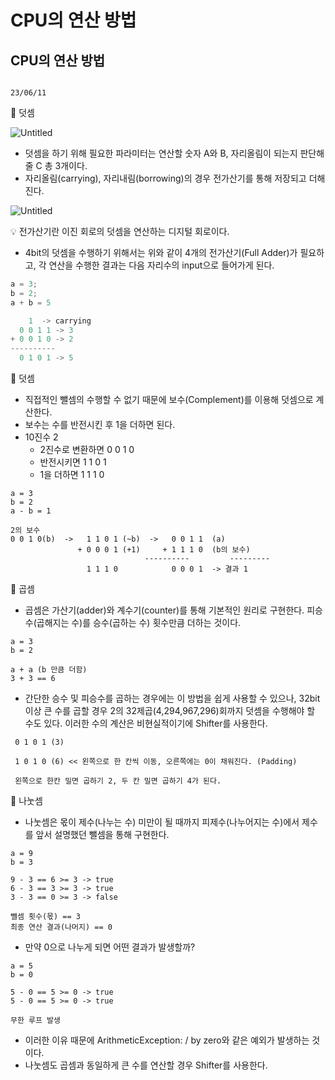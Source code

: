 # CPU의 연산 방법

## CPU의 연산 방법

                                                                                                                                                 23/06/11

📎 덧셈

![Untitled](CPU%E1%84%8B%E1%85%B4%20%E1%84%8B%E1%85%A7%E1%86%AB%E1%84%89%E1%85%A1%E1%86%AB%20%E1%84%87%E1%85%A1%E1%86%BC%E1%84%87%E1%85%A5%E1%86%B8%201b5836c428614bc59ca4bd4688d02495/Untitled.png)

- 덧셈을 하기 위해 필요한 파라미터는 연산할 숫자 A와 B, 자리올림이 되는지 판단해줄 C 총 3개이다.
- 자리올림(carrying), 자리내림(borrowing)의 경우 전가산기를 통해 저장되고 더해진다.

![Untitled](CPU%E1%84%8B%E1%85%B4%20%E1%84%8B%E1%85%A7%E1%86%AB%E1%84%89%E1%85%A1%E1%86%AB%20%E1%84%87%E1%85%A1%E1%86%BC%E1%84%87%E1%85%A5%E1%86%B8%201b5836c428614bc59ca4bd4688d02495/Untitled%201.png)

<aside>
💡 전가산기란 이진 회로의 덧셈을 연산하는 디지털 회로이다.

</aside>

- 4bit의 덧셈을 수행하기 위해서는 위와 같이 4개의 전가산기(Full Adder)가 필요하고, 각 연산을 수행한 결과는 다음 자리수의 input으로 들어가게 된다.

```jsx
a = 3;
b = 2;
a + b = 5

    1  -> carrying
  0 0 1 1 -> 3
+ 0 0 1 0 -> 2
----------
  0 1 0 1 -> 5
```

📎 덧셈

- 직접적인 뺄셈의 수행할 수 없기 때문에 보수(Complement)를 이용해 덧셈으로 계산한다.
- 보수는 수를 반전시킨 후 1을 더하면 된다.
- 10진수 2
    - 2진수로 변환하면 0 0 1 0
    - 반전시키면 1 1 0 1
    - 1을 더하면 1 1 1 0

```
a = 3
b = 2
a - b = 1

2의 보수
0 0 1 0(b)  ->   1 1 0 1 (~b)  ->   0 0 1 1  (a)
               + 0 0 0 1 (+1)     + 1 1 1 0  (b의 보수)
							  ----------         ---------
                 1 1 1 0            0 0 0 1  -> 결과 1
```

📎 곱셈

- 곱셈은 가산기(adder)와 계수기(counter)를 통해 기본적인 원리로 구현한다. 피승수(곱해지는 수)를 승수(곱하는 수) 횟수만큼 더하는 것이다.

```
a = 3
b = 2

a + a (b 만큼 더함)
3 + 3 == 6
```

- 간단한 승수 및 피승수를 곱하는 경우에는 이 방법을 쉽게 사용할 수 있으나, 32bit 이상 큰 수를 곱할 경우 2의 32제곱(4,294,967,296)회까지 덧셈을 수행해야 할 수도 있다. 이러한 수의 계산은 비현실적이기에 Shifter를 사용한다.

```
 0 1 0 1 (3)

 1 0 1 0 (6) << 왼쪽으로 한 칸씩 이동, 오른쪽에는 0이 채워진다. (Padding)

 왼쪽으로 한칸 밀면 곱하기 2, 두 칸 밀면 곱하기 4가 된다.
```

📎 나눗셈

- 나눗셈은 몫이 제수(나누는 수) 미만이 될 때까지 피제수(나누어지는 수)에서 제수를 앞서 설명했던 뺄셈을 통해 구현한다.

```
a = 9
b = 3

9 - 3 == 6 >= 3 -> true
6 - 3 == 3 >= 3 -> true
3 - 3 == 0 >= 3 -> false

뺄셈 횟수(몫) == 3
최종 연산 결과(나머지) == 0
```

- 만약 0으로 나누게 되면 어떤 결과가 발생할까?

```
a = 5
b = 0

5 - 0 == 5 >= 0 -> true
5 - 0 == 5 >= 0 -> true

무한 루프 발생
```

- 이러한 이유 때문에 ArithmeticException: / by zero와 같은 예외가 발생하는 것이다.
- 나눗셈도 곱셈과 동일하게 큰 수를 연산할 경우 Shifter를 사용한다.
